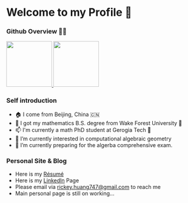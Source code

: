 # Welcome to my Profile 👋
### Github Overview 🧑‍💻

<a href="https://github.com/Rick3yHuang">
  <img height="120em" src="https://github-readme-stats.vercel.app/api?username=Rick3yHuang&count_private=true&show_icons=true&theme=buefy&bg_color=70,FFFFFF,DDDDFF" />
  <img height="120em" src="https://github-readme-stats.vercel.app/api/top-langs/?username=Rick3yHuang&hide=html,javascript,css&bg_color=70,FFFFFF,EEEEFF&layout=compact" />
</a>

### Self introduction
- 🏠 I come from Beijing, China 🇨🇳
- 🏫 I got my mathematics B.S. degree from Wake Forest University 🎩
- 📫 I'm currently a math PhD student at Gerogia Tech 🐝
- 🔭 I’m currently interested in computational algebraic geometry
- 🌱 I’m currently preparing for the algerba comprehensive exam.

### Personal Site & Blog
- Here is my [Résumé](https://drive.google.com/file/d/1XqMzuqxJdc1-GmzQG3ymv4IzggUgjNXK/view?usp=sharing)
- Here is my [LinkedIn](https://www.linkedin.com/in/ruiqi-huang-44968a1a2/) Page
- Please email via rickey.huang747@gmail.com to reach me
- Main personal page is still on working...
